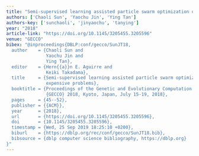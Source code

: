 ```yaml
---
title: "Semi-supervised learning assisted particle swarm optimization of computationally expensive problems"
authors: ['Chaoli Sun', 'Yaochu Jin', 'Ying Tan']
authors-key: ['sunchaoli', 'jinyaochu', 'tanying']
year: "2018"
article-link: "https://doi.org/10.1145/3205455.3205596"
venue: "GECCO"
bibex: "@inproceedings{DBLP:conf/gecco/SunJT18,
  author    = {Chaoli Sun and
               Yaochu Jin and
               Ying Tan},
  editor    = {Hern{{a}}n E. Aguirre and
               Keiki Takadama},
  title     = {Semi-supervised learning assisted particle swarm optimization of computationally
               expensive problems},
  booktitle = {Proceedings of the Genetic and Evolutionary Computation Conference,
               {GECCO} 2018, Kyoto, Japan, July 15-19, 2018},
  pages     = {45--52},
  publisher = {{ACM}},
  year      = {2018},
  url       = {https://doi.org/10.1145/3205455.3205596},
  doi       = {10.1145/3205455.3205596},
  timestamp = {Wed, 25 Sep 2019 18:25:10 +0200},
  biburl    = {https://dblp.org/rec/conf/gecco/SunJT18.bib},
  bibsource = {dblp computer science bibliography, https://dblp.org}
}"
---
```

